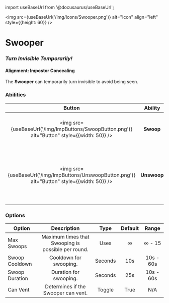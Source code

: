 import useBaseUrl from '@docusaurus/useBaseUrl';

<img src={useBaseUrl('/img/Icons/Swooper.png')} alt="Icon" align="left" style={{height: 60}} />

# Swooper

### _Turn Invisible Temporarily!_

#### **Alignment:** Impostor Concealing

The **Swooper** can temporarily turn invisible to avoid being seen.

### Abilities

|                                             Button                                             |   Ability   |                                     Description                                      |     Type      |
| :--------------------------------------------------------------------------------------------: | :---------: | :----------------------------------------------------------------------------------: | :-----------: |
|  <img src={useBaseUrl('/img/ImpButtons/SwoopButton.png')} alt="Button" style={{width: 50}} />  |  **Swoop**  |                   Turn invisible to all players except Impostors.                    | Basic Ability |
| <img src={useBaseUrl('/img/ImpButtons/UnswoopButton.png')} alt="Button" style={{width: 50}} /> | **Unswoop** | Cancel your swoop early, or let it finish fully to make yourself visible once again. | Basic Ability |

### Options

| Option         |                    Description                     |  Type   | Default |   Range   |
| -------------- | :------------------------------------------------: | :-----: | :-----: | :-------: |
| Max Swoops     | Maximum times that Swooping is possible per round. |  Uses   |    ∞    |  ∞ - 15   |
| Swoop Cooldown |               Cooldown for swooping.               | Seconds |   10s   | 10s - 60s |
| Swoop Duration |               Duration for swooping.               | Seconds |   25s   | 10s - 60s |
| Can Vent       |        Determines if the Swooper can vent.         | Toggle  |  True   |    N/A    |
